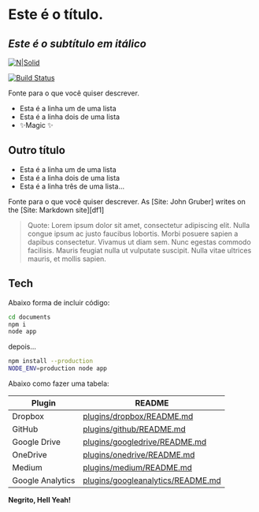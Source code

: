 # Este é o título.
## _Este é o subtítulo em itálico_

[![N|Solid](https://cldup.com/dTxpPi9lDf.thumb.png)](https://nodesource.com/products/nsolid)

[![Build Status](https://travis-ci.org/joemccann/dillinger.svg?branch=master)](https://travis-ci.org/joemccann/dillinger)

Fonte para o que você quiser descrever.

- Esta é a linha um de uma lista
- Esta é a linha dois de uma lista
- ✨Magic ✨

## Outro título

- Esta é a linha um de uma lista
- Esta é a linha dois de uma lista
- Esta é a linha três de uma lista...

Fonte para o que você quiser descrever.
As [Site: John Gruber] writes on the [Site: Markdown site][df1]

> Quote:
> Lorem ipsum dolor sit amet, consectetur adipiscing elit.
> Nulla congue ipsum ac justo faucibus lobortis. 
> Morbi posuere sapien a dapibus consectetur. Vivamus ut diam sem.
> Nunc egestas commodo facilisis.
> Mauris feugiat nulla ut vulputate suscipit.
> Nulla vitae ultrices mauris, et mollis sapien.

## Tech

Abaixo forma de incluir código: 

```sh
cd documents
npm i
node app
```

depois...

```sh
npm install --production
NODE_ENV=production node app
```

Abaixo como fazer uma tabela:

| Plugin | README |
| ------ | ------ |
| Dropbox | [plugins/dropbox/README.md][PlDb] |
| GitHub | [plugins/github/README.md][PlGh] |
| Google Drive | [plugins/googledrive/README.md][PlGd] |
| OneDrive | [plugins/onedrive/README.md][PlOd] |
| Medium | [plugins/medium/README.md][PlMe] |
| Google Analytics | [plugins/googleanalytics/README.md][PlGa] |

**Negrito, Hell Yeah!**

[//]: # (These are reference links used in the body of this note and get stripped out when the markdown processor does its job. There is no need to format nicely because it shouldn't be seen. Thanks SO - http://stackoverflow.com/questions/4823468/store-comments-in-markdown-syntax)

   [PlDb]: <https://github.com/joemccann/dillinger/tree/master/plugins/dropbox/README.md>
   [PlGh]: <https://github.com/joemccann/dillinger/tree/master/plugins/github/README.md>
   [PlGd]: <https://github.com/joemccann/dillinger/tree/master/plugins/googledrive/README.md>
   [PlOd]: <https://github.com/joemccann/dillinger/tree/master/plugins/onedrive/README.md>
   [PlMe]: <https://github.com/joemccann/dillinger/tree/master/plugins/medium/README.md>
   [PlGa]: <https://github.com/RahulHP/dillinger/blob/master/plugins/googleanalytics/README.md>
